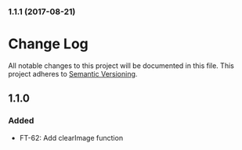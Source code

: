 <a name="1.1.1"></a>
### 1.1.1 (2017-08-21)


# Change Log

All notable changes to this project will be documented in this file.
This project adheres to [Semantic Versioning](http://semver.org/).

## 1.1.0

### Added

- FT-62: Add clearImage function
